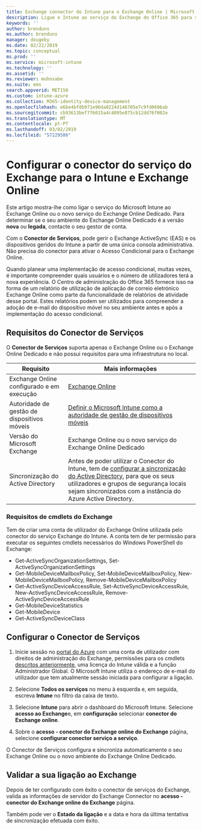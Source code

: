 ```yaml
---
title: Exchange connector do Intune para o Exchange Online | Microsoft Intune
description: Ligue o Intune ao serviço do Exchange do Office 365 para suportar a gestão de dispositivos móveis (MDM) do Exchange Active Sync.
keywords: ''
author: brenduns
ms.author: brenduns
manager: dougeby
ms.date: 02/22/2019
ms.topic: conceptual
ms.prod: ''
ms.service: microsoft-intune
ms.technology: ''
ms.assetid: ''
ms.reviewer: muhosabe
ms.suite: ems
search.appverid: MET150
ms.custom: intune-azure
ms.collection: M365-identity-device-management
ms.openlocfilehash: e6be4bfdb971e96da0224d146705e7c9fd0606ab
ms.sourcegitcommit: cb93613bef7f6015a4c4095e875cb12dd76f002e
ms.translationtype: MT
ms.contentlocale: pt-PT
ms.lasthandoff: 03/02/2019
ms.locfileid: "57229586"
---
```

# <a name="configure-the-exchange-service-connector-for-intune-and-exchange-online"></a>Configurar o conector do serviço do Exchange para o Intune e Exchange Online
Este artigo mostra-lhe como ligar o serviço do Microsoft Intune ao Exchange Online ou o novo serviço do Exchange Online Dedicado. Para determinar se o seu ambiente do Exchange Online Dedicado é a versão **nova** ou **legada**, contacte o seu gestor de conta.

Com o **Conector de Serviços**, pode gerir o Exchange ActiveSync (EAS) e os dispositivos geridos do Intune a partir de uma única consola administrativa.  Não precisa do conector para ativar o Acesso Condicional para o Exchange Online.

Quando planear uma implementação de acesso condicional, muitas vezes, é importante compreender quais usuários e o número de utilizadores terá a nova experiência. O Centro de administração do Office 365 fornece isso na forma de um relatório de utilização de aplicação de correio eletrónico Exchange Online como parte da funcionalidade de relatórios de atividade desse portal. Estes relatórios podem ser utilizados para compreender a adoção de e-mail do dispositivo móvel no seu ambiente antes e após a implementação do acesso condicional.

## <a name="service-to-service-connector-requirements"></a>Requisitos do Conector de Serviços
O **Conector de Serviços** suporta apenas o Exchange Online ou o Exchange Online Dedicado e não possui requisitos para uma infraestrutura no local. 


|              Requisito               |                                                                                                            Mais informações                                                                                                            |
|----------------------------------------|----------------------------------------------------------------------------------------------------------------------------------------------------------------------------------------------------------------------------------------|
| Exchange Online configurado e em execução |                                                                                 [Exchange Online](https://technet.microsoft.com/library/jj200580.aspx)                                                                                 |
|   Autoridade de gestão de dispositivos móveis   |                                                       [Definir o Microsoft Intune como a autoridade de gestão de dispositivos móveis](mdm-authority-set.md)                                                       |
|       Versão do Microsoft Exchange       |                                                                                      Exchange Online ou o novo serviço do Exchange Online Dedicado                                                                                      |
|    Sincronização do Active Directory    | Antes de poder utilizar o Conector do Intune, tem de [configurar a sincronização do Active Directory](/intune/users-add), para que os seus utilizadores e grupos de segurança locais sejam sincronizados com a instância do Azure Active Directory. |

### <a name="exchange-cmdlet-requirements"></a>Requisitos de cmdlets do Exchange

Tem de criar uma conta de utilizador do Exchange Online utilizada pelo conector do serviço Exchange do Intune. A conta tem de ter permissão para executar os seguintes cmdlets necessários do Windows PowerShell do Exchange:

 - Get-ActiveSyncOrganizationSettings, Set-ActiveSyncOrganizationSettings
 - Get-MobileDeviceMailboxPolicy, Set-MobileDeviceMailboxPolicy, New-MobileDeviceMailboxPolicy, Remove-MobileDeviceMailboxPolicy
 - Get-ActiveSyncDeviceAccessRule, Set-ActiveSyncDeviceAccessRule, New-ActiveSyncDeviceAccessRule, Remove-ActiveSyncDeviceAccessRule
 - Get-MobileDeviceStatistics
 - Get-MobileDevice
 - Get-ActiveSyncDeviceClass

## <a name="set-up-the-service-to-service-connector"></a>Configurar o Conector de Serviços

1. Inicie sessão no [portal do Azure](https://portal.azure.com) com uma conta de utilizador com direitos de administração do Exchange, permissões para os cmdlets [descritos anteriormente](#exchange-cmdlet-requirements), uma licença do Intune válida e a função Administrador Global. O Microsoft Intune utiliza o endereço de e-mail do utilizador que tem atualmente sessão iniciada para configurar a ligação.

2. Selecione **Todos os serviços** no menu à esquerda e, em seguida, escreva **Intune** no filtro da caixa de texto.

3. Selecione **Intune** para abrir o dashboard do Microsoft Intune. Selecione **acesso ao Exchange**e, em **configuração** selecionar **conector do Exchange online**.

4.  Sobre o **acesso - conector do Exchange online do Exchange** página, selecione **configurar conector serviço a serviço**. 

O Conector de Serviços configura e sincroniza automaticamente o seu Exchange Online ou o novo ambiente do Exchange Online Dedicado.

## <a name="validate-your-exchange-connection"></a>Validar a sua ligação ao Exchange

Depois de ter configurado com êxito o conector de serviços do Exchange, valida as informações de servidor do Exchange Connector no **acesso - conector do Exchange online do Exchange** página.

Também pode ver o **Estado da ligação** e a data e hora da última tentativa de sincronização efetuada com êxito.

 
